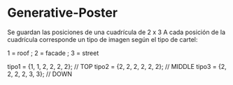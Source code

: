 # Generative-Poster

Se guardan las posiciones de una cuadrícula de 2 x 3
A cada posición de la cuadrícula corresponde un tipo de imagen según el tipo de cartel:

1 = roof ; 2 = facade ; 3 = street

tipo1 = {1, 1, 2, 2, 2, 2}; // TOP
tipo2 = {2, 2, 2, 2, 2, 2}; // MIDDLE
tipo3 = {2, 2, 2, 2, 3, 3}; // DOWN

